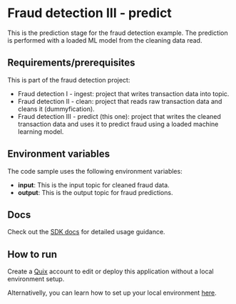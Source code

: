 # Fraud detection III - predict

This is the prediction stage for the fraud detection example. The prediction is performed with a loaded ML model from the cleaning data read.

## Requirements/prerequisites

This is part of the fraud detection project:

- Fraud detection I - ingest: project that writes transaction data into topic.
- Fraud detection II - clean: project that reads raw transaction data and cleans it (dummyfication). 
- Fraud detection III - predict (this one): project that writes the cleaned transaction data and uses it to predict fraud using a loaded machine learning model. 

## Environment variables

The code sample uses the following environment variables:

- **input**: This is the input topic for cleaned fraud data.
- **output**: This is the output topic for fraud predictions.

## Docs

Check out the [SDK docs](https://quix.ai/docs/sdk/introduction.html) for detailed usage guidance.

## How to run
Create a [Quix](https://portal.platform.quix.ai/self-sign-up?xlink=github) account to edit or deploy this application without a local environment setup.

Alternativelly, you can learn how to set up your local environment [here](https://quix.ai/docs/sdk/python-setup.html).


